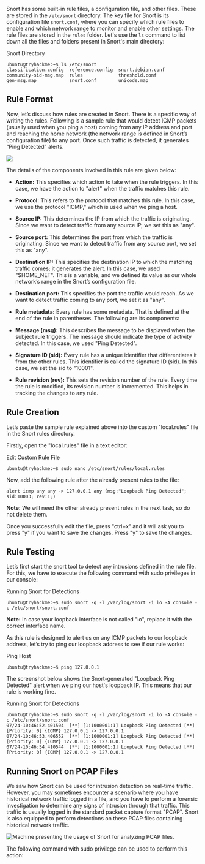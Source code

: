 Snort has some built-in rule files, a configuration file, and other files. These are stored in the `/etc/snort` directory. The key file for Snort is its configuration file `snort.conf`, where you can specify which rule files to enable and which network range to monitor and enable other settings. The rule files are stored in the `rules` folder. Let's use the `ls` command to list down all the files and folders present in Snort's main directory:

Snort Directory

```shell-session
ubuntu@tryhackme:~$ ls /etc/snort
classification.config  reference.config  snort.debian.conf
community-sid-msg.map  rules             threshold.conf
gen-msg.map            snort.conf        unicode.map
```

## Rule Format

Now, let’s discuss how rules are created in Snort. There is a specific way of writing the rules. Following is a sample rule that would detect ICMP packets (usually used when you ping a host) coming from any IP address and port and reaching the home network (the network range is defined in Snort’s configuration file) to any port. Once such traffic is detected, it generates “Ping Detected” alerts.

![](https://tryhackme-images.s3.amazonaws.com/user-uploads/6645aa8c024f7893371eb7ac/room-content/6645aa8c024f7893371eb7ac-1725532438800.png)  

The details of the components involved in this rule are given below:

- **Action:** This specifies which action to take when the rule triggers. In this case, we have the action to "alert" when the traffic matches this rule.
    
- **Protocol:** This refers to the protocol that matches this rule. In this case, we use the protocol "ICMP," which is used when we ping a host.
    
- **Source IP:** This determines the IP from which the traffic is originating. Since we want to detect traffic from any source IP, we set this as "any".
    
- **Source port:** This determines the port from which the traffic is originating. Since we want to detect traffic from any source port, we set this as "any".
    
- **Destination IP:** This specifies the destination IP to which the matching traffic comes; it generates the alert. In this case, we used "$HOME_NET". This is a variable, and we defined its value as our whole network’s range in the Snort’s configuration file.
    
- **Destination port:** This specifies the port the traffic would reach. As we want to detect traffic coming to any port, we set it as "any".
    
- **Rule metadata:** Every rule has some metadata. That is defined at the end of the rule in parentheses. The following are its components:
    

- **Message (msg):** This describes the message to be displayed when the subject rule triggers. The message should indicate the type of activity detected. In this case, we used "Ping Detected".
    
- **Signature ID (sid):** Every rule has a unique identifier that differentiates it from the other rules. This identifier is called the signature ID (sid). In this case, we set the sid to "10001".
    
- **Rule revision (rev):** This sets the revision number of the rule. Every time the rule is modified, its revision number is incremented. This helps in tracking the changes to any rule.
    

## Rule Creation

Let’s paste the sample rule explained above into the custom "local.rules" file in the Snort rules directory.

Firstly, open the "local.rules" file in a text editor:

Edit Custom Rule File

```shell-session
ubuntu@tryhackme:~$ sudo nano /etc/snort/rules/local.rules
```

Now, add the following rule after the already present rules to the file:

`alert icmp any any -> 127.0.0.1 any (msg:"Loopback Ping Detected"; sid:10003; rev:1;)`

**Note:** We will need the other already present rules in the next task, so do not delete them.

Once you successfully edit the file, press "ctrl+x" and it will ask you to press "y" if you want to save the changes. Press "y" to save the changes.

## Rule Testing

Let’s first start the snort tool to detect any intrusions defined in the rule file. For this, we have to execute the following command with sudo privileges in our console:

Running Snort for Detections

```shell-session
ubuntu@tryhackme:~$ sudo snort -q -l /var/log/snort -i lo -A console -c /etc/snort/snort.conf
```

**Note:** In case your loopback interface is not called "lo", replace it with the correct interface name. 

As this rule is designed to alert us on any ICMP packets to our loopback address, let’s try to ping our loopback address to see if our rule works:

Ping Host

```shell-session
ubuntu@tryhackme:~$ ping 127.0.0.1
```

The screenshot below shows the Snort-generated "Loopback Ping Detected" alert when we ping our host's loopback IP. This means that our rule is working fine.

Running Snort for Detections

```shell-session
ubuntu@tryhackme:~$ sudo snort -q -l /var/log/snort -i lo -A console -c /etc/snort/snort.conf
07/24-10:46:52.401504  [**] [1:1000001:1] Loopback Ping Detected [**] [Priority: 0] {ICMP} 127.0.0.1 -> 127.0.0.1
07/24-10:46:53.406552  [**] [1:1000001:1] Loopback Ping Detected [**] [Priority: 0] {ICMP} 127.0.0.1 -> 127.0.0.1
07/24-10:46:54.410544  [**] [1:1000001:1] Loopback Ping Detected [**] [Priority: 0] {ICMP} 127.0.0.1 -> 127.0.0.1
```

## Running Snort on PCAP Files

We saw how Snort can be used for intrusion detection on real-time traffic. However, you may sometimes encounter a scenario where you have historical network traffic logged in a file, and you have to perform a forensic investigation to determine any signs of intrusion through that traffic. This traffic is usually logged in the standard packet capture format "PCAP". Snort is also equipped to perform detections on these PCAP files containing historical network traffic.

![Machine presenting the usage of Snort for analyzing PCAP files.](https://tryhackme-images.s3.amazonaws.com/user-uploads/6645aa8c024f7893371eb7ac/room-content/6645aa8c024f7893371eb7ac-1723014181865.png)  

The following command with sudo privilege can be used to perform this action: